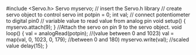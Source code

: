 #include <Servo.h>
Servo myservo; // insert the Servo.h library
// create servo object to control servo
int potpin = 0;
int val; // connect potentiometer to digital pin0
// variable value to read value from analog pin
void setup() {
  myservo.attach(9);
} //Attach the servo on pin 9 to the servo object.
void loop() {
  val = analogRead(potpin);
  //(value between 0 and 1023)
  val = map(val, 0, 1023, 0, 179);
  //between 0 and 180)
  myservo.write(val);
  //scaled value
  delay(15);
}
